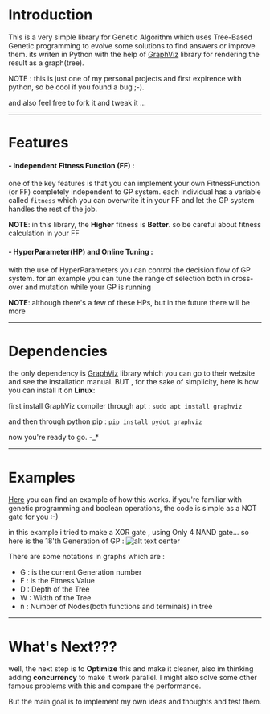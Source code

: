 # Introduction
This is a very simple library for Genetic Algorithm which uses Tree-Based Genetic programming to evolve some solutions to
find answers or improve them.
its writen in Python  with the help of [GraphViz](http://www.graphviz.org/) library for rendering the result as a graph(tree).

NOTE : this is just one of my personal projects and first expirence with python, so be cool if you found a bug ;-).

and also feel free to fork it and tweak it ...
      
***
# Features
#### - Independent Fitness Function (FF) :
one of the key features is that you can implement your own FitnessFunction (or FF) completely independent to GP system.
each Individual has a variable called ```fitness``` which you can overwrite it in your FF and let the GP system handles the rest of the job.

**NOTE**: in this library, the **Higher** fitness is **Better**. so be careful about fitness calculation in your FF





#### - HyperParameter(HP)  and Online Tuning :
with the use of HyperParameters you can control the decision flow of GP system. for an example
you can tune the range of selection both in cross-over and mutation while your GP is running

**NOTE**: although there's a few of these HPs, but in the future there will be more

***

# Dependencies

the only dependency is [GraphViz](http://www.graphviz.org/) library which you can go to their website and see the installation 
manual. BUT , for the sake of simplicity, here is how you can install it on **Linux**:

first install GraphViz compiler through apt : 
```sudo apt install graphviz```

and then through python pip : 
```pip install pydot graphviz```


now you're ready to go. -_*

***

# Examples
[Here](https://github.com/arg1998/GeneticProgramming/tree/master/Problems) you can find an example of how this works.
if you're familiar with genetic programming and boolean operations, the code is simple as a NOT gate for you :-)

in this example i tried to make a XOR gate , using Only 4 NAND gate...
so here is the 18'th Generation of GP : ![alt text center](https://github.com/arg1998/GeneticProgramming/blob/master/Problems/LogicalCircuits/output/Generation%2018/Individual%206.png)


There are some notations in graphs which are :
+ G : is the current Generation number
+ F : is the Fitness Value
+ D : Depth of the Tree
+ W : Width of the Tree
+ n : Number of Nodes(both functions and terminals) in tree



***

# What's Next???
well, the next step is to **Optimize** this and make it cleaner, also im thinking adding **concurrency** to make it work parallel.
I might also solve some other famous problems with this and compare the performance.

But the main goal is to implement my own ideas and thoughts and test them.
